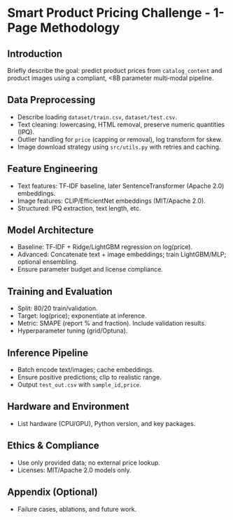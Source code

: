 # Smart Product Pricing Challenge - 1-Page Methodology

## Introduction
Briefly describe the goal: predict product prices from `catalog_content` and product images using a compliant, <8B parameter multi‑modal pipeline.

## Data Preprocessing
- Describe loading `dataset/train.csv`, `dataset/test.csv`.
- Text cleaning: lowercasing, HTML removal, preserve numeric quantities (IPQ).
- Outlier handling for `price` (capping or removal), log transform for skew.
- Image download strategy using `src/utils.py` with retries and caching.

## Feature Engineering
- Text features: TF‑IDF baseline, later SentenceTransformer (Apache 2.0) embeddings.
- Image features: CLIP/EfficientNet embeddings (MIT/Apache 2.0).
- Structured: IPQ extraction, text length, etc.

## Model Architecture
- Baseline: TF‑IDF + Ridge/LightGBM regression on log(price).
- Advanced: Concatenate text + image embeddings; train LightGBM/MLP; optional ensembling.
- Ensure parameter budget and license compliance.

## Training and Evaluation
- Split: 80/20 train/validation.
- Target: log(price); exponentiate at inference.
- Metric: SMAPE (report % and fraction). Include validation results.
- Hyperparameter tuning (grid/Optuna).

## Inference Pipeline
- Batch encode text/images; cache embeddings.
- Ensure positive predictions; clip to realistic range.
- Output `test_out.csv` with `sample_id,price`.

## Hardware and Environment
- List hardware (CPU/GPU), Python version, and key packages.

## Ethics & Compliance
- Use only provided data; no external price lookup.
- Licenses: MIT/Apache 2.0 models only.

## Appendix (Optional)
- Failure cases, ablations, and future work.
